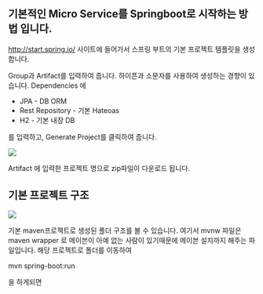 기본적인 Micro Service를 Springboot로 시작하는 방법 입니다.
--------

http://start.spring.io/
사이트에 들어가서 스프링 부트의 기본 프로젝트 템플릿을 생성합니다.

Group과 Artifact를 입력하여 줍니다. 하이픈과 소문자를 사용하여 생성하는 경향이 있습니다.
Dependencies 에 
* JPA	- DB ORM
* Rest Repository - 기본 Hateoas
* H2	- 기본 내장 DB

를 입력하고, Generate Project를 클릭하여 줍니다.

![](https://raw.githubusercontent.com/wiki/TheOpenCloudEngine/uEngine-cloud/get-started/images/1_1.png)

Artifact 에 입력한 프로젝트 명으로 zip파일이 다운로드 됩니다.

기본 프로젝트 구조
--------
![](https://raw.githubusercontent.com/wiki/TheOpenCloudEngine/uEngine-cloud/get-started/images/1_2.png)

기본 maven프로젝트로 생성된 폴더 구조를 볼 수 있습니다.
여기서 mvnw 파일은 maven wrapper 로 메이븐이 아예 없는 사람이 있기때문에 메이븐 설치까지 해주는 파일입니다.
해당 프로젝트로 폴더를 이동하여

mvn spring-boot:run

을 하게되면 
